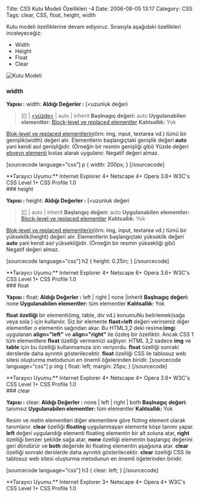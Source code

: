 Title: CSS Kutu Modeli Özellikleri -4
Date: 2006-08-05 13:17
Category: CSS
Tags: clear, CSS, float, height, width

Kutu modeli özelliklerine devam ediyoruz. Sırasıyla aşağıdaki
özellikleri inceleyeceğiz: <!--more-->

-   Width
-   Height
-   Float
-   Clear

![Kutu Modeli][]

### width<a name="01"></a>

**Yapısı :** width: <deger> **Aldığı Değerler :** [<uzunluk değeri
>][] | [<yüzde>][<uzunluk değeri >] | auto | inherit **Başlnagıç
değeri:** auto **Uygulanabilen elementler:** [Block-level ve replaced
elementler][] **Kalıtsallık:** Yok

[Blok-level ve replaced elementlerin][Block-level ve replaced
elementler](örn: img, input, textarea vd.) tümü bir genişlik(width)
değeri alır. Elementlerin başlangıçtaki genişlik değeri **auto** yani
kendi asıl genişliğidir. (Örneğin bir resmin genişliği gibi) Yüzde
değeri [ebveyn elementi][] kıstas alarak uygulanır. Negatif değeri
almaz.

[sourcecode language="css"] p { width: 200px; } [/sourcecode]

<div class="tarayiciuyum">
**Tarayıcı Uyumu:** Internet Explorer 4+ Netscape 4+ Opera 3.6+ W3C's
CSS Level 1+ CSS Profile 1.0

</div>
### height <a name="02"></a>

**Yapısı :** height: <deger> **Aldığı Değerler :** [<uzunluk değeri
>][] | auto | inherit **Başlangıç değeri:** auto **Uygulanabilen
elementler:** [Block-level ve replaced elementler][] **Kalıtsallık:**
Yok

[Blok-level ve replaced elementlerin][Block-level ve replaced
elementler](örn: img, input, textarea vd.) tümü bir yükseklik(height)
değeri alır. Elementlerin başlangıçtaki yükseklik değeri **auto** yani
kendi asıl yüksekliğidir. (Örneğin bir resmin yüksekliği gibi) Negatif
değeri almaz.

[sourcecode language="css"] h2 { height: 0.25in; } [/sourcecode]

<div class="tarayiciuyum">
**Tarayıcı Uyumu:** Internet Explorer 4+ Netscape 6+ Opera 3.6+ W3C's
CSS Level 1+ CSS Profile 1.0

</div>
### float<a name="03"></a>

**Yapısı :** float: <deger> **Aldığı Değerler :** left | right | none
|inherit **Başlnagıç değeri:** none **Uygulanabilen elementler:** tüm
elementler **Kalıtsallık:** Yok

**float** **özelliği** bir elementi(img, table, div vd.) konumuNu
belirlemek(sağa veya sola ) için kullanılır. Siz bir elemente
**flaot=left** değeri verirseniz diğer elementler o elementin sağından
akar. Bu HTML3,2 deki resime(**img**) uygulanan **align="left"** ve
**align="right"** ile özdeş bir özelliktir. Ancak CSS 1 tüm elementlere
**float** özelliği vermemizi sağlıyor. HTML 3,2 sadece **img** ve
**table** için bu özelliği kullanmamıza izin veriyordu. **float**
özelliği sonraki derslerde daha ayrıntılı gösterilecektir. **float**
özelliği CSS ile tablosuz web sitesi oluşturma metodunun en önemli
öğelerinden biridir. [sourcecode language="css"] p img { float: left;
margin: 25px; } [/sourcecode]

<div class="tarayiciuyum">
**Tarayıcı Uyumu:** Internet Explorer 4+ Netscape 4+ Opera 3.6+ W3C's
CSS Level 1+ CSS Profile 1.0

</div>
### clear<a name="04"></a>

**Yapısı :** clear: <deger> **Aldığı Değerler :** none | left | right
| both **Başlnagıç değeri:** tanımsız **Uygulanabilen elementler:** tüm
elementler **Kalıtsallık:** Yok

Resim ve metin elementleri diğer elementlere göre floting element olarak
tanımlanır. **clear** özelliği **floating** uygulanmayan elemente köşe
tanımı yapar. **left** değeri uygulandığı elementi floating elementin
bir alt soluna atar, **right** özelliği benzer şekilde sağa atar,
**none** özelliği elementin başlangıç değerini geri döndürür ve **both**
değeride iki floating elementin aşağısına atar. **clear** özelliği
sonraki derslerde daha ayrıntılı gösterilecektir. **clear** özelliği CSS
ile tablosuz web sitesi oluşturma metodunun en önemli öğelerinden
biridir.

[sourcecode language="css"] h3 { clear: left; } [/sourcecode]

<div class="tarayiciuyum">
**Tarayıcı Uyumu:** Internet Explorer 3+ Netscape 4+ Opera 4+ W3C's CSS
Level 1+ CSS Profile 1.0

</div>
</p>

  [Kutu Modeli]: http://fatihhayrioglu.com/images/basit_boxmodel.gif
  [<uzunluk değeri >]: http://www.fatihhayrioglu.com/?p=95
  [Block-level ve replaced elementler]: http://www.fatihhayrioglu.com/?p=13
  [ebveyn elementi]: http://www.fatihhayrioglu.com/?p=62
